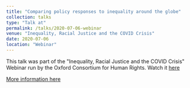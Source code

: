 ```yaml
---
title: "Comparing policy responses to inequality around the globe"
collection: talks
type: "Talk at"
permalink: /talks/2020-07-06-webinar
venue: "Inequality, Racial Justice and the COVID Crisis"
date: 2020-07-06
location: "Webinar"
---
```


This talk was part of the "Inequality, Racial Justice and the COVID Crisis" Webinar run by the Oxford Consortium for Human Rights.
Watch it [here](https://youtu.be/lbBOMwSHIak?t=2859)

[More information here](https://www.oxfordconsortium.org/workshop-descriptions/2020/7/6/webinar-inequality-racial-justice-and-the-covid-crisis)

